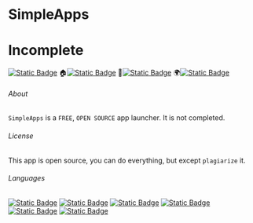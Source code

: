 # SimpleApps
# Incomplete
[![Static Badge](https://img.shields.io/badge/SimpleApps--999999)](#SimpleApps) 🏠[![Static Badge](https://img.shields.io/badge/Home--999999)](#About) 📄[![Static Badge](https://img.shields.io/badge/License--999999)](#License) 🌍[![Static Badge](https://img.shields.io/badge/Languages--999999)](#Languages)

###### About
`SimpleApps` is a `FREE`, `OPEN SOURCE` app launcher.
It is not completed.

###### License
This app is open source, you can do everything, but except `plagiarize` it.

###### Languages
[![Static Badge](https://img.shields.io/badge/English--0000ff)](README.md) [![Static Badge](https://img.shields.io/badge/Chinese--ff0000)](README-cn.md) [![Static Badge](https://img.shields.io/badge/Japanese--ff8800)](README-jp.md) [![Static Badge](https://img.shields.io/badge/Whatlish--888888)](REAADME-wtf.md) [![Static Badge](https://img.shields.io/badge/Chinese_Geng_Edition--00ff00)](README-cao.md) [![Static Badge](https://img.shields.io/badge/Russian--8888ff)](README-ru.md)

